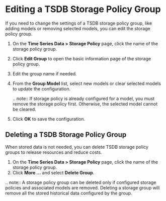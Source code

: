 # Editing a TSDB Storage Policy Group
If you need to change the settings of a TSDB storage policy group, like adding models or removing selected models, you can edit the storage policy group.

1. On the **Time Series Data > Storage Policy** page, click the name of the storage policy group.

2. Click **Edit Group** to open the basic information page of the storage policy group.

3. Edit the group name if needed.

4. From the **Group Model** list, select new models or clear selected models to update the configuration.

   .. note:: If storage policy is already configured for a model, you must remove the storage policy first. Otherwise, the selected model cannot be cleared.

5. Click **OK** to save the configuration.

## Deleting a TSDB Storage Policy Group
When stored data is not needed, you can delete TSDB storage policy groups to release resources and reduce costs.

1. On the **Time Series Data > Storage Policy** page, click the name of the storage policy group.
2. Click **More ...** and select **Delete Group**.

.. note:: A storage policy group can be deleted only if configured storage policies and associated models are removed. Deleting a storage group will remove all the stored historical data configured by the group. 